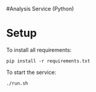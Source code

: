 #Analysis Service (Python)

# Setup

To install all requirements:

```
pip install -r requirements.txt
```

To start the service:

```
./run.sh
```
